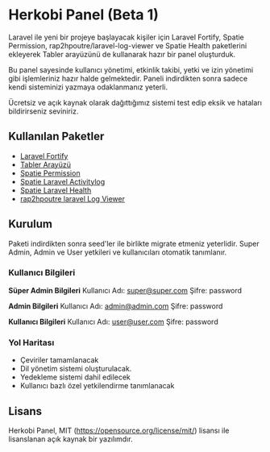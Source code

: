 # Herkobi Panel (Beta 1)

Laravel ile yeni bir projeye başlayacak kişiler için Laravel Fortify, Spatie Permission, rap2hpoutre/laravel-log-viewer ve Spatie Health paketlerini ekleyerek Tabler arayüzünü de kullanarak hazır bir panel oluşturduk.

Bu panel sayesinde kullanıcı yönetimi, etkinlik takibi, yetki ve izin yönetimi gibi işlemleriniz hazır halde gelmektedir. Paneli indirdikten sonra sadece kendi sisteminizi yazmaya odaklanmanız yeterli.

Ücretsiz ve açık kaynak olarak dağıttığımız sistemi test edip eksik ve hataları bildirirseniz seviniriz.

## Kullanılan Paketler

-   [Laravel Fortify](https://laravel.com/docs/10.x/fortify)
-   [Tabler Arayüzü](https://tabler.io)
-   [Spatie Permission](https://github.com/spatie/laravel-permission)
-   [Spatie Laravel Activitylog](https://github.com/spatie/laravel-activitylog)
-   [Spatie Laravel Health](https://github.com/spatie/laravel-health)
-   [rap2hpoutre laravel Log Viewer](https://github.com/rap2hpoutre/laravel-log-viewer)

## Kurulum

Paketi indirdikten sonra seed'ler ile birlikte migrate etmeniz yeterlidir. Super Admin, Admin ve User yetkileri ve kullanıcıları otomatik tanımlanır.

### Kullanıcı Bilgileri

**Süper Admin Bilgileri**
Kullanıcı Adı: super@super.com
Şifre: password

**Admin Bilgileri**
Kullanıcı Adı: admin@admin.com
Şifre: password

**Kullanıcı Bilgileri**
Kullanıcı Adı: user@user.com
Şifre: password

### Yol Haritası

-   Çeviriler tamamlanacak
-   Dil yönetim sistemi oluşturulacak.
-   Yedekleme sistemi dahil edilecek
-   Kullanıcı bazlı özel yetkilendirme tanımlanacak

## Lisans

Herkobi Panel, MIT (https://opensource.org/license/mit/) lisansı ile lisanslanan açık kaynak bir yazılımdır.
